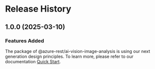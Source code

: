 # Release History
    
## 1.0.0 (2025-03-10)

### Features Added

The package of @azure-rest/ai-vision-image-analysis is using our next generation design principles. To learn more, please refer to our documentation [Quick Start](https://aka.ms/azsdk/js/mgmt/quickstart).
